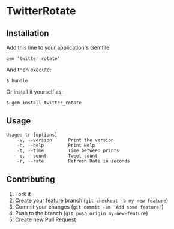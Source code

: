 # TwitterRotate


## Installation

Add this line to your application's Gemfile:

    gem 'twitter_rotate'

And then execute:

    $ bundle

Or install it yourself as:

    $ gem install twitter_rotate

## Usage

```
Usage: tr [options]
    -v, --version      Print the version
    -h, --help         Print Help
    -t, --time         Time between prints
    -c, --count        Tweet count
    -r, --rate         Refresh Rate in seconds
```
## Contributing

1. Fork it
2. Create your feature branch (`git checkout -b my-new-feature`)
3. Commit your changes (`git commit -am 'Add some feature'`)
4. Push to the branch (`git push origin my-new-feature`)
5. Create new Pull Request
